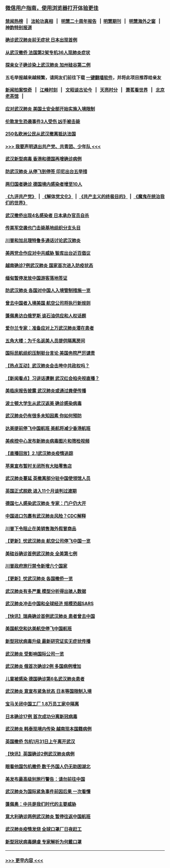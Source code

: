 ### [微信用户指南，使用浏览器打开体验更佳](https://github.com/gfw-breaker/banned-news1/blob/master/indexes/wechat-guide.md?t=0)
#### [禁闻热榜](热点新闻.md?t=0)  &nbsp;&nbsp;|&nbsp;&nbsp; [法轮功真相](https://github.com/gfw-breaker/truth/blob/master/README.md?t=0) &nbsp;&nbsp;|&nbsp;&nbsp; [明慧二十周年报告](https://github.com/gfw-breaker/mh-reports/blob/master/README.md?t=0) &nbsp;&nbsp;|&nbsp;&nbsp;[明慧期刊](https://github.com/gfw-breaker/mh-qikan) &nbsp;&nbsp;|&nbsp;&nbsp; [明慧海外之窗](https://github.com/gfw-breaker/mh-news/blob/master/README.md?t=0) &nbsp;&nbsp;|&nbsp;&nbsp; [神韵特别报道](https://github.com/gfw-breaker/mh-news/blob/master/shenyun.md?t=0)
#### [确诊武汉肺炎前无症状 日本出现首例](../pages/nsc418/n11841567.md?t=02032222) 
#### [从武汉撤侨 法国第2架专机36人现肺炎症状](../pages/nsc418/n11841382.md?t=02032222) 
#### [探亲女子确诊染上武汉肺炎 加州硅谷第二例](../pages/nsc418/n11839784.md?t=02032222) 
#### 五毛举报越来越频繁，请网友们前往下载 [一键翻墙软件](https://github.com/gfw-breaker/ssr-accounts)，并将此项目推荐给亲友
#### [新闻拍案惊奇](https://github.com/gfw-breaker/banned-news1/blob/master/pages/link4.md) &nbsp;&nbsp;|&nbsp;&nbsp; [江峰时刻](https://github.com/gfw-breaker/banned-news1/blob/master/pages/link4.md) &nbsp;&nbsp;|&nbsp;&nbsp; [文昭谈古论今](https://github.com/gfw-breaker/banned-news1/blob/master/pages/link4.md) &nbsp;&nbsp;|&nbsp;&nbsp; [天亮时分](https://github.com/gfw-breaker/banned-news1/blob/master/pages/link4.md) &nbsp;&nbsp;|&nbsp;&nbsp; [萧茗看世界](https://github.com/gfw-breaker/banned-news1/blob/master/pages/link4.md) &nbsp;&nbsp;|&nbsp;&nbsp; [北京老茶馆](https://github.com/gfw-breaker/banned-news1/blob/master/pages/link4.md) &nbsp;&nbsp;|&nbsp;&nbsp; 
#### [应对武汉肺炎 美国土安全部开始实施入境限制](../pages/nsc418/n11839729.md?t=02032222) 
#### [伦敦发生恐袭事件3人受伤 凶手被击毙](../pages/nsc418/n11839442.md?t=02032222) 
#### [250名欧洲公民从武汉撤离抵达法国](../pages/nsc418/n11839438.md?t=02032222) 
#### [>>> 我要声明退出共产党、共青团、少年队 <<<](https://github.com/begood0513/goodnews/blob/master/quit/letter.md) 
#### [武汉新型病毒 香港和德国再增确诊病例](../pages/nsc418/n11839381.md?t=02032222) 
#### [防武汉肺炎 从停飞到停签 印尼出台五举措](../pages/nsc418/n11839282.md?t=02032222) 
#### [两归国者确诊 德国境内感染者增至10人](../pages/nsc418/n11839164.md?t=02032222) 
#### [《九评共产党》](https://github.com/begood0513/9ping.md/blob/master/README.md) &nbsp;|&nbsp; [《解体党文化》](../../../../jtdwh.md/blob/master/README.md)  &nbsp;|&nbsp; [《共产主义的终极目的》](../../../../gczydzjmd.md/blob/master/README.md) &nbsp;|&nbsp; [《魔鬼在统治我们的世界》](../../../../mgztzwmdsj.md/blob/master/README.md) 
#### [武汉撤侨出现4名感染者 日本承办官员自杀](../pages/nsc418/n11839044.md?t=02032222) 
#### [传美军空袭也门击毙基地组织分支头目](../pages/nsc418/n11839210.md?t=02032222) 
#### [川普和加总理特鲁多通话讨论武汉肺炎](../pages/nsc418/n11839128.md?t=02032222) 
#### [美两党合作应对中共威胁 智库出台近百倡议](../pages/nsc418/n11838437.md?t=02032222) 
#### [越南确诊7例武汉肺炎 国家首次进入防疫状态](../pages/nsc418/n11838860.md?t=02032222) 
#### [缅甸暂停发放中国游客落地签证](../pages/nsc418/n11838730.md?t=02032222) 
#### [防武汉肺炎 各国对中国人入境管制措施一览](../pages/nsc418/n11838726.md?t=02032222) 
#### [曾去中国者入境美国 航空公司将执行新规则](../pages/nsc418/n11838375.md?t=02032222) 
#### [蓬佩奥访白俄罗斯 谈石油供应和人权话题](../pages/nsc418/n11838242.md?t=02032222) 
#### [爱尔兰专家：准备应对上万武汉肺炎潜在患者](../pages/nsc418/n11837978.md?t=02032222) 
#### [五角大楼：为千名返美人员提供隔离房间](../pages/nsc418/n11837831.md?t=02032222) 
#### [国际民航组织压制挺台言论 美国务院严厉谴责](../pages/nsc418/n11837791.md?t=02032222) 
#### [【热点互动】武汉肺炎会击垮中共政权吗？](../pages/nsc418/n11837779.md?t=02032222) 
#### [【新闻看点】习讲话遭删 武汉红会掐央视直播？](../pages/nsc418/n11837573.md?t=02032222) 
#### [美临床报告披露 武汉肺炎或通过粪便传播](../pages/nsc418/n11837626.md?t=02032222) 
#### [波士顿大学生从武汉返美 确诊感染病毒](../pages/nsc418/n11837580.md?t=02032222) 
#### [武汉肺炎仍有很多未知因素 你如何预防](../pages/nsc418/n11837666.md?t=02032222) 
#### [达美提前停飞中国航班 美航将减少香港航班](../pages/nsc418/n11837649.md?t=02032222) 
#### [美疾控中心发布新肺炎病毒图片和筛检视频](../pages/nsc418/n11837491.md?t=02032222) 
#### [【直播回放】2.1武汉肺炎疫情追踪](../pages/nsc418/n11837232.md?t=02032222) 
#### [苹果宣布暂时关闭所有大陆零售店](../pages/nsc418/n11837097.md?t=02032222) 
#### [武汉肺炎蔓延 英撤离部分驻中国使领馆人员](../pages/nsc418/n11837061.md?t=02032222) 
#### [英国正式脱欧 进入11个月谈判过渡期](../pages/nsc418/n11836911.md?t=02032222) 
#### [德国七人感染武汉肺炎 专家：门户仍大开](../pages/nsc418/n11836344.md?t=02032222) 
#### [中国进口包裹有武汉肺炎风险？CDC解释](../pages/nsc418/n11836321.md?t=02032222) 
#### [川普下令阻止在美销售海外假冒商品](../pages/nsc418/n11836261.md?t=02032222) 
#### [【更新】忧武汉肺炎 航空公司停飞中国一览](../pages/nsc418/n11835931.md?t=02032222) 
#### [美硅谷确诊首例武汉肺炎 全美第七例](../pages/nsc418/n11836093.md?t=02032222) 
#### [川普政府旅行禁令新增六个国家](../pages/nsc418/n11836083.md?t=02032222) 
#### [【更新】忧武汉肺炎 各国撤侨一览](../pages/nsc418/n11835673.md?t=02032222) 
#### [武汉肺炎有多严重 模型分析得出骇人数据](../pages/nsc418/n11835829.md?t=02032222) 
#### [武汉肺炎冲击中国和全球经济 规模恐超SARS](../pages/nsc418/n11835652.md?t=02032222) 
#### [【快讯】瑞典确诊首例武汉肺炎 患者曾去中国](../pages/nsc418/n11835675.md?t=02032222) 
#### [美国航空和达美航空停飞中国航班](../pages/nsc418/n11835567.md?t=02032222) 
#### [新型冠状病毒升级 最新研究证实无症状传播](../pages/nsc418/n11835589.md?t=02032222) 
#### [武汉肺炎 受影响国际公司一览](../pages/nsc418/n11835538.md?t=02032222) 
#### [武汉肺炎 俄首次确诊2例 多国病例增加](../pages/nsc418/n11835295.md?t=02032222) 
#### [儿童被感染 德国确诊第6名武汉肺炎患者](../pages/nsc418/n11835338.md?t=02032222) 
#### [武汉肺炎 意宣布紧急状态 日本等国限制入境](../pages/nsc418/n11835062.md?t=02032222) 
#### [宝马关闭中国工厂 1.8万员工家中隔离](../pages/nsc418/n11835128.md?t=02032222) 
#### [日本确诊17例 首次成功分离新冠病毒](../pages/nsc418/n11834975.md?t=02032222) 
#### [武汉肺炎 韩泰现境内传染 越南现本国籍病例](../pages/nsc418/n11834857.md?t=02032222) 
#### [英国撤侨 包机1月31日上午离开武汉](../pages/nsc418/n11834808.md?t=02032222) 
#### [【快讯】英国确诊2例武汉肺炎病例](../pages/nsc418/n11834824.md?t=02032222) 
#### [眼看他国包机撤侨 数千外国人仍无助困湖北](../pages/nsc418/n11834010.md?t=02032222) 
#### [美发布最高级别旅行警告：请勿前往中国](../pages/nsc418/n11834038.md?t=02032222) 
#### [武汉肺炎为国际紧急事件前因后果 一次看懂](../pages/nsc418/n11833893.md?t=02032222) 
#### [蓬佩奥：中共是我们时代的主要威胁](../pages/nsc418/n11833434.md?t=02032222) 
#### [意大利确诊两例武汉肺炎 暂停往返中国航班](../pages/nsc418/n11833483.md?t=02032222) 
#### [武汉肺炎疫情发烧 全球口罩厂日夜赶工](../pages/nsc418/n11833528.md?t=02032222) 
#### [新型冠状病毒肆虐 专家解析为何戴口罩](../pages/nsc418/n11833332.md?t=02032222) 

----
#### [ >>> 更早内容 <<< ](../indexes/nsc418-earlier.md)
